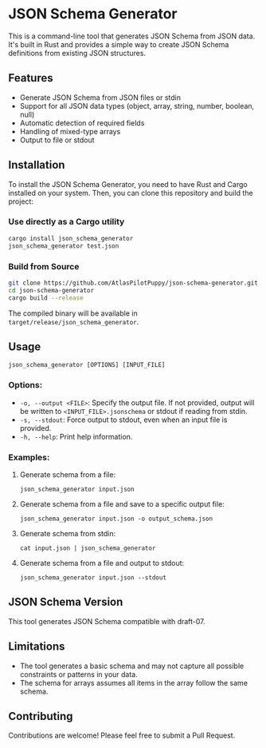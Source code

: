 # JSON Schema Generator

This is a command-line tool that generates JSON Schema from JSON data. It's built in Rust and provides a simple way to create JSON Schema definitions from existing JSON structures.

## Features

- Generate JSON Schema from JSON files or stdin
- Support for all JSON data types (object, array, string, number, boolean, null)
- Automatic detection of required fields
- Handling of mixed-type arrays
- Output to file or stdout

## Installation

To install the JSON Schema Generator, you need to have Rust and Cargo installed on your system. Then, you can clone this repository and build the project:

### Use directly as a Cargo utility
```bash
cargo install json_schema_generator
json_schema_generator test.json
```

### Build from Source
```bash
git clone https://github.com/AtlasPilotPuppy/json-schema-generator.git
cd json-schema-generator
cargo build --release
```

The compiled binary will be available in `target/release/json_schema_generator`.

## Usage

```
json_schema_generator [OPTIONS] [INPUT_FILE]
```

### Options:

- `-o, --output <FILE>`: Specify the output file. If not provided, output will be written to `<INPUT_FILE>.jsonschema` or stdout if reading from stdin.
- `-s, --stdout`: Force output to stdout, even when an input file is provided.
- `-h, --help`: Print help information.

### Examples:

1. Generate schema from a file:

   ```
   json_schema_generator input.json
   ```

2. Generate schema from a file and save to a specific output file:

   ```
   json_schema_generator input.json -o output_schema.json
   ```

3. Generate schema from stdin:

   ```
   cat input.json | json_schema_generator
   ```

4. Generate schema from a file and output to stdout:

   ```
   json_schema_generator input.json --stdout
   ```

## JSON Schema Version

This tool generates JSON Schema compatible with draft-07.

## Limitations

- The tool generates a basic schema and may not capture all possible constraints or patterns in your data.
- The schema for arrays assumes all items in the array follow the same schema.

## Contributing

Contributions are welcome! Please feel free to submit a Pull Request.

